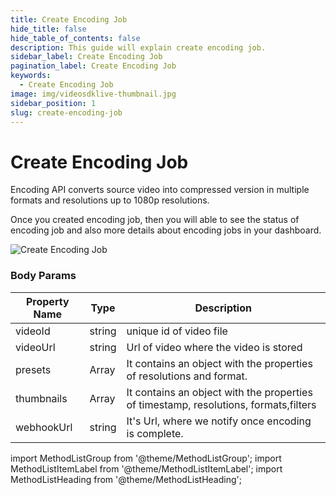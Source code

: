 ```yaml
---
title: Create Encoding Job
hide_title: false
hide_table_of_contents: false
description: This guide will explain create encoding job.
sidebar_label: Create Encoding Job
pagination_label: Create Encoding Job
keywords:
  - Create Encoding Job
image: img/videosdklive-thumbnail.jpg
sidebar_position: 1
slug: create-encoding-job
---
```


# Create Encoding Job

Encoding API converts source video into compressed version in multiple formats and resolutions up to 1080p resolutions.

Once you created encoding job, then you will able to see the status of encoding job and also more details about encoding jobs in your dashboard.

![Create Encoding Job](/img/tutorial/create_encoding_job.png)

### Body Params

| Property Name | Type   | Description                                                                          |
| ------------- | ------ | ------------------------------------------------------------------------------------ |
| videoId       | string | unique id of video file                                                              |
| videoUrl      | string | Url of video where the video is stored                                               |
| presets       | Array  | It contains an object with the properties of resolutions and format.                 |
| thumbnails    | Array  | It contains an object with the properties of timestamp, resolutions, formats,filters |
| webhookUrl    | string | It's Url, where we notify once encoding is complete.                                 |

import MethodListGroup from '@theme/MethodListGroup';
import MethodListItemLabel from '@theme/MethodListItemLabel';
import MethodListHeading from '@theme/MethodListHeading';

<MethodListGroup>
  <MethodListItemLabel  description="Response Body" >
    <MethodListGroup>
      <MethodListHeading heading="parameters" />
      <MethodListItemLabel name="id"  type={"String"}  description="Unique identifier of encoded job." />
      <MethodListItemLabel name="status"  type={"String"}  description="status of encoding job either queued, processing, completed, failed." />
      <MethodListItemLabel name="videoId"  type={"Number"}  description="Unique identifier of video file." />
      <MethodListItemLabel name="videoUrl"  type={"Object"}  description="Url of video where the video is stored." />
        <MethodListItemLabel name="presets"  type={"Array"}  description="It contains an array of object that you provided in body params. " />
        <MethodListItemLabel name="thumbnails" type={"Array"} description="It contains an array of object that you provided in body params."/>
        <MethodListItemLabel name="webhookUrl" type={"String"} description="It's Url, where we notify once encoding is complete."/>
    </MethodListGroup>
  </MethodListItemLabel>
</MethodListGroup>
